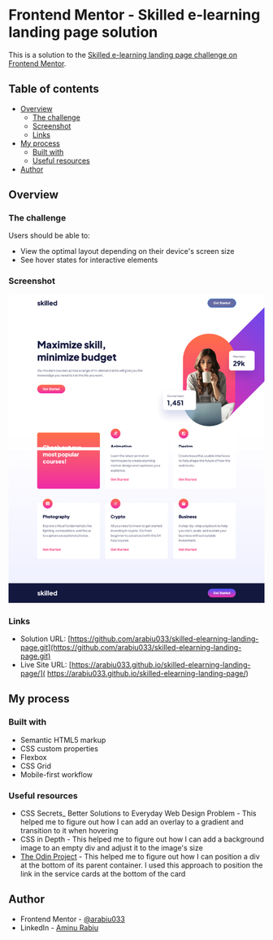# Frontend Mentor - Skilled e-learning landing page solution

This is a solution to the [Skilled e-learning landing page challenge on Frontend Mentor](https://www.frontendmentor.io/challenges/skilled-elearning-landing-page-S1ObDrZ8q).

## Table of contents

- [Overview](#overview)
  - [The challenge](#the-challenge)
  - [Screenshot](#screenshot)
  - [Links](#links)
- [My process](#my-process)
  - [Built with](#built-with)
  - [Useful resources](#useful-resources)
- [Author](#author)

## Overview

### The challenge

Users should be able to:

- View the optimal layout depending on their device's screen size
- See hover states for interactive elements

### Screenshot

![](/docs/assets/screenshot.png)

### Links

- Solution URL: [https://github.com/arabiu033/skilled-elearning-landing-page.git](https://github.com/arabiu033/skilled-elearning-landing-page.git)
- Live Site URL: [https://arabiu033.github.io/skilled-elearning-landing-page/]( https://arabiu033.github.io/skilled-elearning-landing-page/)

## My process

### Built with

- Semantic HTML5 markup
- CSS custom properties
- Flexbox
- CSS Grid
- Mobile-first workflow

### Useful resources

- CSS Secrets_ Better Solutions to Everyday Web Design Problem - This helped me to figure out how I can add an overlay to a gradient and transition to it when hovering
- CSS in Depth - This helped me to figure out how I can add a background image to an empty div and adjust it to the image's size
- [The Odin Project](https://theodinproject.org) - This helped me to figure out how I can position a div at the bottom of its parent container. I used this approach to position the link in the service cards at the bottom of the card

## Author

- Frontend Mentor - [@arabiu033](https://www.frontendmentor.io/profile/arabiu033)
- LinkedIn - [Aminu Rabiu](https://www.linkedin.com/in/aminu-rabiu-72a507226/)
